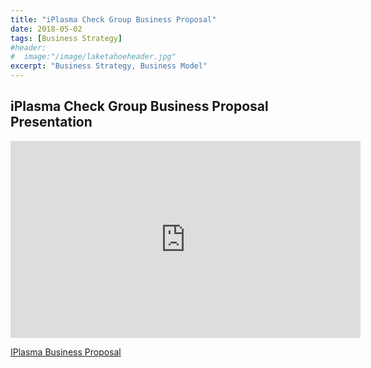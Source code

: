 ```yaml
---
title: "iPlasma Check Group Business Proposal"
date: 2018-05-02
tags: [Business Strategy]
#header:
#  image:"/image/laketahoeheader.jpg"
excerpt: "Business Strategy, Business Model"
---
```

## iPlasma Check Group Business Proposal Presentation

<iframe width="560" height="315" src="https://www.youtube.com/embed/YnGTuN7Z6Bk" frameborder="0" allow="accelerometer; autoplay; encrypted-media; gyroscope; picture-in-picture" allowfullscreen></iframe>

[IPlasma Business Proposal](filesforprojects/FinalCase.pdf "IPlasma Business Proposal] PDF")
